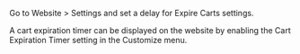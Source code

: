 Go to Website \> Settings and set a delay for Expire Carts settings.

A cart expiration timer can be displayed on the website by enabling the
Cart Expiration Timer setting in the Customize menu.
